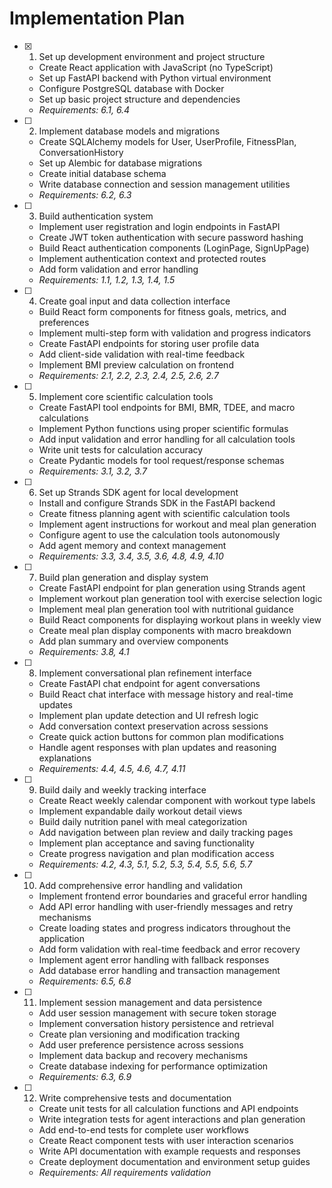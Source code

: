 # Implementation Plan

- [x] 1. Set up development environment and project structure
  - Create React application with JavaScript (no TypeScript)
  + Set up FastAPI backend with Python virtual environment
  + Configure PostgreSQL database with Docker
  - Set up basic project structure and dependencies
  - _Requirements: 6.1, 6.4_

- [ ] 2. Implement database models and migrations
  - Create SQLAlchemy models for User, UserProfile, FitnessPlan, ConversationHistory
  - Set up Alembic for database migrations
  - Create initial database schema
  - Write database connection and session management utilities
  - _Requirements: 6.2, 6.3_

- [ ] 3. Build authentication system
  - Implement user registration and login endpoints in FastAPI
  - Create JWT token authentication with secure password hashing
  - Build React authentication components (LoginPage, SignUpPage)
  - Implement authentication context and protected routes
  - Add form validation and error handling
  - _Requirements: 1.1, 1.2, 1.3, 1.4, 1.5_

- [ ] 4. Create goal input and data collection interface
  - Build React form components for fitness goals, metrics, and preferences
  - Implement multi-step form with validation and progress indicators
  - Create FastAPI endpoints for storing user profile data
  - Add client-side validation with real-time feedback
  - Implement BMI preview calculation on frontend
  - _Requirements: 2.1, 2.2, 2.3, 2.4, 2.5, 2.6, 2.7_

- [ ] 5. Implement core scientific calculation tools
  - Create FastAPI tool endpoints for BMI, BMR, TDEE, and macro calculations
  - Implement Python functions using proper scientific formulas
  - Add input validation and error handling for all calculation tools
  - Write unit tests for calculation accuracy
  - Create Pydantic models for tool request/response schemas
  - _Requirements: 3.1, 3.2, 3.7_

- [ ] 6. Set up Strands SDK agent for local development
  - Install and configure Strands SDK in the FastAPI backend
  - Create fitness planning agent with scientific calculation tools
  - Implement agent instructions for workout and meal plan generation
  - Configure agent to use the calculation tools autonomously
  - Add agent memory and context management
  - _Requirements: 3.3, 3.4, 3.5, 3.6, 4.8, 4.9, 4.10_

- [ ] 7. Build plan generation and display system
  - Create FastAPI endpoint for plan generation using Strands agent
  - Implement workout plan generation tool with exercise selection logic
  - Implement meal plan generation tool with nutritional guidance
  - Build React components for displaying workout plans in weekly view
  - Create meal plan display components with macro breakdown
  - Add plan summary and overview components
  - _Requirements: 3.8, 4.1_

- [ ] 8. Implement conversational plan refinement interface
  - Create FastAPI chat endpoint for agent conversations
  - Build React chat interface with message history and real-time updates
  - Implement plan update detection and UI refresh logic
  - Add conversation context preservation across sessions
  - Create quick action buttons for common plan modifications
  - Handle agent responses with plan updates and reasoning explanations
  - _Requirements: 4.4, 4.5, 4.6, 4.7, 4.11_

- [ ] 9. Build daily and weekly tracking interface
  - Create React weekly calendar component with workout type labels
  - Implement expandable daily workout detail views
  - Build daily nutrition panel with meal categorization
  - Add navigation between plan review and daily tracking pages
  - Implement plan acceptance and saving functionality
  - Create progress navigation and plan modification access
  - _Requirements: 4.2, 4.3, 5.1, 5.2, 5.3, 5.4, 5.5, 5.6, 5.7_

- [ ] 10. Add comprehensive error handling and validation
  - Implement frontend error boundaries and graceful error handling
  - Add API error handling with user-friendly messages and retry mechanisms
  - Create loading states and progress indicators throughout the application
  - Add form validation with real-time feedback and error recovery
  - Implement agent error handling with fallback responses
  - Add database error handling and transaction management
  - _Requirements: 6.5, 6.8_

- [ ] 11. Implement session management and data persistence
  - Add user session management with secure token storage
  - Implement conversation history persistence and retrieval
  - Create plan versioning and modification tracking
  - Add user preference persistence across sessions
  - Implement data backup and recovery mechanisms
  - Create database indexing for performance optimization
  - _Requirements: 6.3, 6.9_

- [ ] 12. Write comprehensive tests and documentation
  - Create unit tests for all calculation functions and API endpoints
  - Write integration tests for agent interactions and plan generation
  - Add end-to-end tests for complete user workflows
  - Create React component tests with user interaction scenarios
  - Write API documentation with example requests and responses
  - Create deployment documentation and environment setup guides
  - _Requirements: All requirements validation_